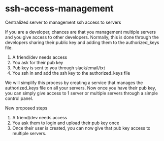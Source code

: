# ssh-access-management
Centralized server to management ssh access to servers

If you are a developer, chances are that you management multiple servers and you give access to other developers. Normally, this is done through the developers sharing their public key and adding them to the authorized_keys file. 

1. A friend/dev needs access
2. You ask for their pub key
3. Pub key is sent to you through slack/email/txt
4. You ssh in and add the ssh key to the authorized_keys file

We will simplify this process by creating a service that manages the authorized_keys file on all your servers. Now once you have their pub key, you can simply give access to 1 server or multiple servers through a simple control panel.


New proposed steps
1. A friend/dev needs access
2. You ask them to login and upload their pub key once
3. Once their user is created, you can now give that pub key access to multiple servers.
